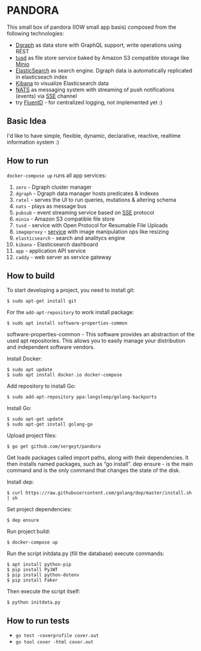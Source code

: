 # PANDORA

This small box of pandora (IOW small app basis) composed from the following technologies:

* [Dgraph](https://dgraph.io/) as data store with GraphQL support, write operations using REST
* [tusd](https://tus.io/) as file store service baked by Amazon S3 compatible storage like [Minio](https://www.minio.io/)
* [ElasticSearch](https://www.elastic.co/products/elasticsearch) as search engine. Dgraph data is automatically replicated in elasticseach index
* [Kibana](https://www.elastic.co/products/kibana) to visualize Elasticsearch data
* [NATS](https://nats.io/) as messaging system with streaming of push notifications (events) via [SSE](https://en.wikipedia.org/wiki/Server-sent_events) channel
* try [FluentD](https://www.fluentd.org/) - for centralized logging, not implemented yet :)

## Basic Idea

I'd like to have simple, flexible, dynamic, declarative, reactive, realtime information system :)

## How to run

`docker-compose up` runs all app services:

1. `zero` - Dgraph cluster manager
1. `dgraph` - Dgraph data manager hosts predicates & indexes
1. `ratel` - serves the UI to run queries, mutations & altering schema
1. `nats` - plays as message bus
1. `pubsub` - event streaming service based on [SSE](https://en.wikipedia.org/wiki/Server-sent_events) protocol
1. `minio` - Amazon S3 compatible file store
1. `tusd` - service with Open Protocol for Resumable File Uploads
1. `imageproxy` - [service](https://willnorris.com/go/imageproxy) with image manipulation ops like resizing
1. `elasticsearch` - search and analitycs engine
1. `kibana` - Elasticsearch dashboard
1. `app` - application API service
1. `caddy` - web server as service gateway

## How to build

To start developing a project, you need to
install git:

    $ sudo apt-get install git

For the `add-apt-repository` to work install package:

    $ sudo apt install software-properties-common

software-properties-common - This software provides an abstraction of the used apt repositories. This allows you to easily manage your distribution and independent software vendors.

Install Docker:

    $ sudo apt update
    $ sudo apt install docker.io docker-compose

Add repository to install Go:

    $ sudo add-apt-repository ppa:longsleep/golang-backports

Install Go:

    $ sudo apt-get update
    $ sudo apt-get install golang-go

Upload project files:

    $ go get github.com/sergeyt/pandora 

Get loads packages called import paths, along with their dependencies. It then installs named packages, such as “go install”.
dep ensure - is the main command and is the only command that changes the state of the disk.

Install dep:

    $ curl https://raw.githubusercontent.com/golang/dep/master/install.sh | sh

Set project dependencies:

    $ dep ensure

Run project build:

    $ docker-compose up 

Run the script initdata.py (fill the database) execute commands:

    $ apt install python-pip
    $ pip install PyJWT
    $ pip install python-dotenv
    $ pip install Faker

Then execute the script itself:

    $ python initdata.py

## How to run tests

* `go test -coverprofile cover.out`
* `go tool cover -html cover.out`
